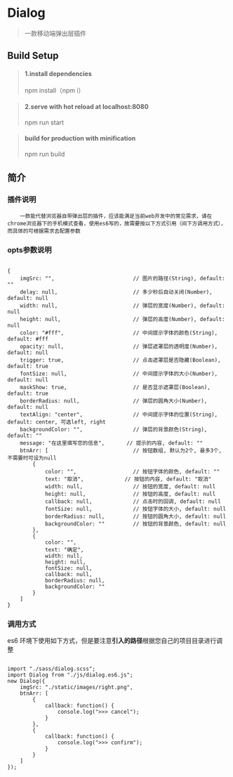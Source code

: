 # Dialog #

>  一款移动端弹出层插件

## Build Setup ##

> #### 1.install dependencies ####
> npm install（npm i）

> #### 2.serve with hot reload at localhost:8080 ####
> npm run start

> #### build for production with minification ####
> npm run build

## 简介 ##
### 插件说明 ###
		一款能代替浏览器自带弹出层的插件，应该能满足当前web开发中的常见需求，请在chrome浏览器下的手机模式查看，使用es6写的，故需要按以下方式引用（间下方调用方式），而具体的可根据需求去配置参数
### opts参数说明 ###
<pre><code>
{
	imgSrc: "",							// 图片的路径(String), default: ""
	delay: null,						// 多少秒后自动关闭(Number), default: null
	width: null,						// 弹层的宽度(Number), default: null
	height: null,						// 弹层的高度(Number), default: null
	color: "#fff",						// 中间提示字体的颜色(String), default: #fff
	opacity: null,						// 弹层遮罩层的透明度(Number), default: null
	trigger: true,						// 点击遮罩层是否隐藏(Boolean), default: true
	fontSize: null,						// 中间提示字体的大小(Number), default: null
	maskShow: true,						// 是否显示遮罩层(Boolean), default: true
	borderRadius: null,					// 弹层的圆角大小(Number), default: null
	textAlign: "center",				// 中间提示字体的位置(String), default: center, 可选left, right
	backgroundColor: "",				// 弹层的背景颜色(String), default: ""
	message: "在这里填写您的信息",		// 提示的内容, default: ""
	btnArr: [							// 按钮数组, 默认为2个, 最多3个, 不需要时可设为null
		{
			color: "",					// 按钮字体的颜色, default: ""
			text: "取消",				// 按钮的内容, default: "取消"
			width: null,				// 按钮的宽度, default: null
			height: null,				// 按钮的高度, default: null
			callback: null,				// 点击时的回调, default: null
			fontSize: null,				// 按钮字体的大小, default: null
			borderRadius: null,			// 按钮的圆角大小, default: null
			backgroundColor: ""			// 按钮的背景颜色, default: null
		},
		{
			color: "",
			text: "确定",
			width: null,
			height: null,
			fontSize: null,
			callback: null,
			borderRadius: null,
			backgroundColor: ""
		}
	]
}
</pre></code>

### 调用方式 ###
es6 环境下使用如下方式，但是要注意**引入的路径**根据您自己的项目目录进行调整
<pre><code>
import "./sass/dialog.scss";
import Dialog from "./js/dialog.es6.js";
new Dialog({
	imgSrc: "./static/images/right.png",
	btnArr: [
		{	
			callback: function() {
				console.log(">>> cancel");
			}
		},
		{
			callback: function() {
				console.log(">>> confirm");
			}
		}
	]
});
</code></pre>